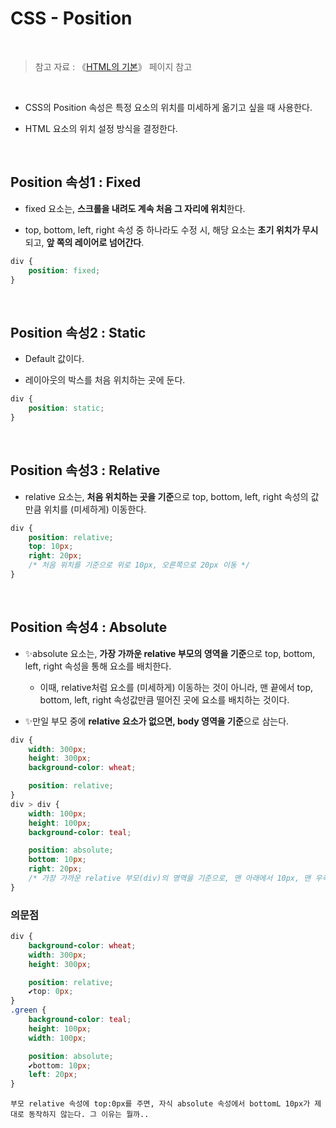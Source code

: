 # CSS - Position

<br/>

>  참고 자료 : 《<a href="https://github.com/SangYoonLee1231/TIL/blob/main/HTML%20%26%20CSS/html_basic_concept.md">HTML의 기본</a>》 페이지 참고

<br/>

* CSS의 Position 속성은 특정 요소의 위치를 미세하게 옮기고 싶을 때 사용한다.

* HTML 요소의 위치 설정 방식을 결정한다.

<br/>

## Position 속성1 : Fixed

* fixed 요소는, <strong>스크롤을 내려도 계속 처음 그 자리에 위치</strong>한다.

* top, bottom, left, right 속성 중 하나라도 수정 시, 해당 요소는 <strong>초기 위치가 무시</strong>되고, <strong>앞 쪽의 레이어로 넘어간다</strong>.

```css
div {
    position: fixed;
}
```

<br/>

## Position 속성2 : Static

* Default 값이다.

* 레이아웃의 박스를 처음 위치하는 곳에 둔다.

```css
div {
    position: static;
}
```

<br/>

## Position 속성3 : Relative

* relative 요소는, <strong>처음 위치하는 곳을 기준</strong>으로 top, bottom, left, right 속성의 값만큼 위치를 (미세하게) 이동한다.

```css
div {
    position: relative;
    top: 10px;
    right: 20px;
    /* 처음 위치를 기준으로 위로 10px, 오른쪽으로 20px 이동 */
}
```

<br/>

## Position 속성4 : Absolute

* ✨absolute 요소는, <strong>가장 가까운 relative 부모의 영역을 기준</strong>으로 top, bottom, left, right 속성을 통해 요소를 배치한다.

    * 이때, relative처럼 요소를 (미세하게) 이동하는 것이 아니라, 맨 끝에서 top, bottom, left, right 속성값만큼 떨어진 곳에 요소를 배치하는 것이다.

* ✨만일 부모 중에 <strong>relative 요소가 없으면, body 영역을 기준</strong>으로 삼는다.

```css
div {
    width: 300px;
    height: 300px;
    background-color: wheat;

    position: relative;
}
div > div {
    width: 100px;
    height: 100px;
    background-color: teal;

    position: absolute;
    bottom: 10px;  
    right: 20px;
    /* 가장 가까운 relative 부모(div)의 영역을 기준으로, 맨 아래에서 10px, 맨 우측에서 20px 떨어진 곳에 배치 */
}
```

### 의문점

```css
div {
    background-color: wheat;
    width: 300px;
    height: 300px;

    position: relative;
    ✔top: 0px;
}
.green {
    background-color: teal;
    height: 100px;
    width: 100px;

    position: absolute;
    ✔bottom: 10px;
    left: 20px;
}
```
    부모 relative 속성에 top:0px를 주면, 자식 absolute 속성에서 bottomL 10px가 제대로 동작하지 않는다. 그 이유는 뭘까..